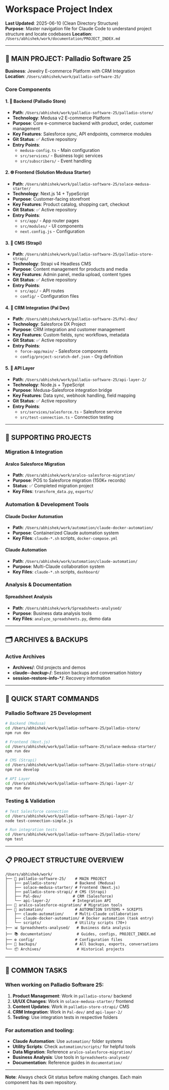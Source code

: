 # Workspace Project Index

**Last Updated**: 2025-06-10 (Clean Directory Structure)  
**Purpose**: Master navigation file for Claude Code to understand project structure and locate codebases
**Location**: `/Users/abhishek/work/documentation/PROJECT_INDEX.md`

---

## 🏢 MAIN PROJECT: Palladio Software 25
**Business**: Jewelry E-commerce Platform with CRM Integration  
**Location**: `/Users/abhishek/work/palladio-software-25/`

### Core Components

#### 1. 🛒 **Backend (Palladio Store)**
- **Path**: `/Users/abhishek/work/palladio-software-25/palladio-store/`
- **Technology**: Medusa v2 E-commerce Platform
- **Purpose**: Core e-commerce backend with product, order, customer management
- **Key Features**: Salesforce sync, API endpoints, commerce modules
- **Git Status**: ✅ Active repository
- **Entry Points**: 
  - `medusa-config.ts` - Main configuration
  - `src/services/` - Business logic services
  - `src/subscribers/` - Event handling

#### 2. 🌐 **Frontend (Solution Medusa Starter)**
- **Path**: `/Users/abhishek/work/palladio-software-25/solace-medusa-starter/`  
- **Technology**: Next.js 14 + TypeScript
- **Purpose**: Customer-facing storefront
- **Key Features**: Product catalog, shopping cart, checkout
- **Git Status**: ✅ Active repository
- **Entry Points**:
  - `src/app/` - App router pages
  - `src/modules/` - UI components
  - `next.config.js` - Configuration

#### 3. 📝 **CMS (Strapi)**
- **Path**: `/Users/abhishek/work/palladio-software-25/palladio-store-strapi/`
- **Technology**: Strapi v4 Headless CMS
- **Purpose**: Content management for products and media
- **Key Features**: Admin panel, media upload, content types
- **Git Status**: ✅ Active repository
- **Entry Points**:
  - `src/api/` - API routes
  - `config/` - Configuration files

#### 4. 🔗 **CRM Integration (Pal Dev)**
- **Path**: `/Users/abhishek/work/palladio-software-25/Pal-dev/`
- **Technology**: Salesforce DX Project
- **Purpose**: CRM integration and customer management
- **Key Features**: Custom fields, sync workflows, metadata
- **Git Status**: ✅ Active repository
- **Entry Points**:
  - `force-app/main/` - Salesforce components
  - `config/project-scratch-def.json` - Org definition

#### 5. 🔌 **API Layer**
- **Path**: `/Users/abhishek/work/palladio-software-25/api-layer-2/`
- **Technology**: Node.js + TypeScript
- **Purpose**: Medusa-Salesforce integration bridge
- **Key Features**: Data sync, webhook handling, field mapping
- **Git Status**: ✅ Active repository
- **Entry Points**:
  - `src/services/salesforce.ts` - Salesforce service
  - `src/test-connection.ts` - Connection testing

---

## 📂 SUPPORTING PROJECTS

### Migration & Integration

#### **Aralco Salesforce Migration**
- **Path**: `/Users/abhishek/work/aralco-salesforce-migration/`
- **Purpose**: POS to Salesforce migration (150K+ records)
- **Status**: ✅ Completed migration project
- **Key Files**: `transform_data.py`, `exports/`

### Automation & Development Tools

#### **Claude Docker Automation**
- **Path**: `/Users/abhishek/work/automation/claude-docker-automation/`
- **Purpose**: Containerized Claude automation system
- **Key Files**: `claude-*.sh` scripts, `docker-compose.yml`

#### **Claude Automation**
- **Path**: `/Users/abhishek/work/automation/claude-automation/`
- **Purpose**: Multi-Claude collaboration system
- **Key Files**: `claude-*.sh` scripts, `dashboard/`

### Analysis & Documentation

#### **Spreadsheet Analysis**
- **Path**: `/Users/abhishek/work/Spreadsheets-analysed/`
- **Purpose**: Business data analysis tools
- **Key Files**: `analyze_spreadsheets.py`, demo data

---

## 🗂️ ARCHIVES & BACKUPS

### Active Archives
- **Archives/**: Old projects and demos
- **claude-*-backup-*/**: Session backups and conversation history
- **session-restore-info-*/**: Recovery information

---

## 🚀 QUICK START COMMANDS

### Palladio Software 25 Development
```bash
# Backend (Medusa)
cd /Users/abhishek/work/palladio-software-25/palladio-store/
npm run dev

# Frontend (Next.js)
cd /Users/abhishek/work/palladio-software-25/solace-medusa-starter/
npm run dev

# CMS (Strapi)
cd /Users/abhishek/work/palladio-software-25/palladio-store-strapi/
npm run develop

# API Layer
cd /Users/abhishek/work/palladio-software-25/api-layer-2/
npm run dev
```

### Testing & Validation
```bash
# Test Salesforce connection
cd /Users/abhishek/work/palladio-software-25/api-layer-2/
node test-connection-simple.js

# Run integration tests
cd /Users/abhishek/work/palladio-software-25/palladio-store/
npm test
```

---

## 📋 PROJECT STRUCTURE OVERVIEW

```
/Users/abhishek/work/
├── 🏢 palladio-software-25/    # MAIN PROJECT
│   ├── palladio-store/        # Backend (Medusa)
│   ├── solace-medusa-starter/ # Frontend (Next.js)
│   ├── palladio-store-strapi/ # CMS (Strapi)
│   ├── Pal-dev/              # CRM (Salesforce)
│   └── api-layer-2/          # Integration API
├── 🔄 aralco-salesforce-migration/ # Migration tools
├── 🤖 automation/              # AUTOMATION SYSTEMS + SCRIPTS
│   ├── claude-automation/     # Multi-Claude collaboration
│   ├── claude-docker-automation/ # Docker automation (task entry)
│   └── scripts/               # Utility scripts (70+)
├── 📊 Spreadsheets-analysed/   # Business data analysis
├── 📚 documentation/           # Guides, configs, PROJECT_INDEX.md
├── ⚙️ config/                  # Configuration files
├── 💾 backups/                 # All backups, exports, conversations
└── 📦 Archives/                # Historical projects
```

---

## 🎯 COMMON TASKS

### When working on Palladio Software 25:
1. **Product Management**: Work in `palladio-store/` backend
2. **UI/UX Changes**: Work in `solace-medusa-starter/` frontend  
3. **Content Updates**: Work in `palladio-store-strapi/` CMS
4. **CRM Integration**: Work in `Pal-dev/` and `api-layer-2/`
5. **Testing**: Use integration tests in respective folders

### For automation and tooling:
- **Claude Automation**: Use `automation/` folder systems
- **Utility Scripts**: Check `automation/scripts/` for helpful tools
- **Data Migration**: Reference `aralco-salesforce-migration/`
- **Business Analysis**: Use tools in `Spreadsheets-analysed/`
- **Documentation**: Reference guides in `documentation/`

---

**Note**: Always check Git status before making changes. Each main component has its own repository.
